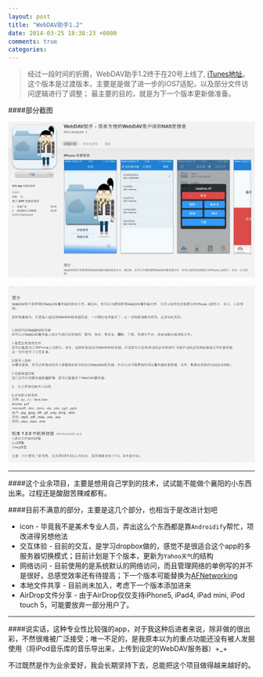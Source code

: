 ```yaml
---
layout: post
title: "WebDAV助手1.2"
date: 2014-03-25 18:38:23 +0800
comments: true
categories: 
---
```

>经过一段时间的折腾，WebDAV助手1.2终于在20号上线了, [iTunes地址](https://itunes.apple.com/cn/app/webdav-zhu-shou-jian-dan-fang/id659323471?mt=8)。 这个版本是过渡版本，主要是是做了进一步的iOS7适配，以及部分文件访问逻辑进行了调整； 最主要的目的，就是为下一个版本更新做准备。<!--more-->


####部分截图

![summary](/images/2014-03-25-01.png)

![update](/images/2014-03-25-02.png)


----------------


####这个业余项目，主要是想用自己学到的技术，试试能不能做个襄阳的小东西出来。过程还是酸甜苦辣咸都有。


####目前不满意的部分，主要是这几个部分，也相当于是改进计划吧
* icon -  毕竟我不是美术专业人员，弄出这么个东西都是靠`Androidify`帮忙，项改进得另想他法
* 交互体验  -  目前的交互，是学习dropbox做的，感觉不是很适合这个app的多服务器切换模式；目前计划是下个版本，更新为`Yahoo天气`的结构
* 网络访问 - 目前使用的是系统默认的网络访问，而且管理网络的单例写的并不是很好，总感觉效率还有待提高；下一个版本可能替换为[AFNetworking](https://github.com/AFNetworking/AFNetworking)
* 本地文件共享 - 目前尚未加入，考虑下一个版本添加进来
* AirDrop文件分享 - 由于AirDrop仅仅支持iPhone5, iPad4, iPad mini, iPod touch 5，可能要放弃一部分用户了。

----------

####说实话，这种专业性比较强的app，对于我这种后进者来说，除非做的很出彩，不然很难被广泛接受；唯一不足的，是我原本以为的重点功能还没有被人发掘使用（将iPod音乐库的音乐导出来，上传到设定的WebDAV服务器）+_+ 


不过既然是作为业余爱好，我会长期坚持下去，总能把这个项目做得越来越好的。



